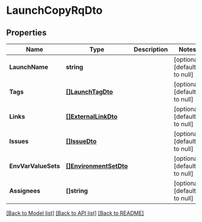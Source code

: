 # LaunchCopyRqDto

## Properties
Name | Type | Description | Notes
------------ | ------------- | ------------- | -------------
**LaunchName** | **string** |  | [optional] [default to null]
**Tags** | [**[]LaunchTagDto**](LaunchTagDto.md) |  | [optional] [default to null]
**Links** | [**[]ExternalLinkDto**](ExternalLinkDto.md) |  | [optional] [default to null]
**Issues** | [**[]IssueDto**](IssueDto.md) |  | [optional] [default to null]
**EnvVarValueSets** | [**[]EnvironmentSetDto**](EnvironmentSetDto.md) |  | [optional] [default to null]
**Assignees** | **[]string** |  | [optional] [default to null]

[[Back to Model list]](../README.md#documentation-for-models) [[Back to API list]](../README.md#documentation-for-api-endpoints) [[Back to README]](../README.md)

